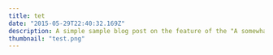 ```yaml
---
title: tet
date: "2015-05-29T22:40:32.169Z"
description: A simple sample blog post on the feature of the "A somewhat minimally designed blog" template
thumbnail: "test.png"
---
```

